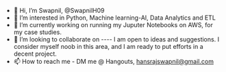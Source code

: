 - 👋 Hi, I’m Swapnil, @SwapnilH09
- 👀 I’m interested in Python, Machine learning-AI, Data Analytics and ETL
- 🌱 I’m currently working on running my Juputer Notebooks on AWS, for my case studies.
- 💞️ I’m looking to collaborate on ---- I am open to ideas and suggestions. I consider myself noob in this area, and I am ready to put efforts in a decent project.
- 📫 How to reach me - DM me @ Hangouts, hansrajswapnil@gmail.com

<!---
SwapnilH09/SwapnilH09 is a ✨ special ✨ repository because its `README.md` (this file) appears on your GitHub profile.
You can click the Preview link to take a look at your changes.
--->
